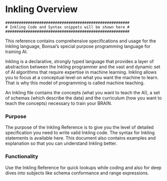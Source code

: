 # Inkling Overview

```
#######################################################
# Inkling Code and Syntax snippets will be shown here #
#######################################################
```

This reference contains comprehensive specifications and usage for the Inkling language, Bonsai’s special purpose programming language for training AI.

Inkling is a declarative, strongly typed language that provides a layer of
abstraction between the Inkling programmer and the vast and dynamic set of AI
algorithms that require expertise in machine learning. Inkling allows you to
focus at a conceptual level on what you want the machine to learn. That is why this model of
programming is called machine teaching. 

An Inkling file contains the concepts (what you want to teach the AI), a set of
schemas (which describe the data) and the curriculum (how you want to teach the concepts) necessary to train your BRAIN.

### Purpose

The purpose of the Inkling Reference is to give you the level of detailed
specification you need to write valid Inkling code. 
The syntax for Inkling statements is available here. 
This document also contains
examples and explanation so that you can understand Inkling better. 

### Functionality

Use the Inkling Reference for quick lookups while coding and also for deep dives
into subjects like schema conformance and range expressions.
